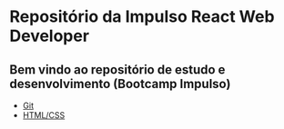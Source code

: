 # Repositório da Impulso React Web Developer

## Bem vindo ao repositório de estudo e desenvolvimento (Bootcamp Impulso)

- [Git](https://github.com/tignofil/impulso-react-web-developer/tree/master/git)
- [HTML/CSS](https://github.com/tignofil/impulso-react-web-developer/tree/master/html)
